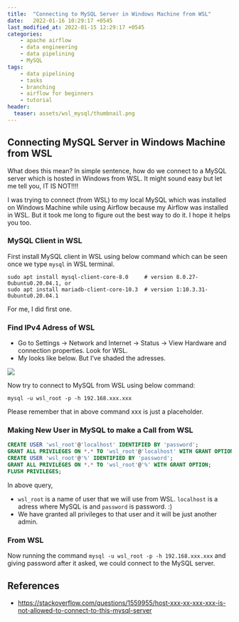 ```yaml
---
title:  "Connecting to MySQL Server in Windows Machine from WSL"
date:   2022-01-16 10:29:17 +0545
last_modified_at: 2022-01-15 12:29:17 +0545
categories:
    - apache airflow
    - data engineering
    - data pipelining
    - MySQL
tags:
    - data pipelining
    - tasks
    - branching
    - airflow for beginners
    - tutorial
header:
  teaser: assets/wsl_mysql/thumbnail.png
---
```


## Connecting MySQL Server in Windows Machine from WSL
What does this mean? In simple sentence, how do we connect to a MySQL server which is hosted in Windows from WSL. It might sound easy but let me tell you, IT IS NOT!!!!

I was trying to connect (from WSL) to my local MySQL which was installed on Windows Machine while using Airflow because my Airflow was installed in WSL. But it took me long to figure out the best way to do it. I hope it helps you too.

### MySQL Client in WSL
First install MySQL client in WSL using below command which can be seen once we type `mysql` in WSL terminal.

```shell
sudo apt install mysql-client-core-8.0     # version 8.0.27-0ubuntu0.20.04.1, or
sudo apt install mariadb-client-core-10.3  # version 1:10.3.31-0ubuntu0.20.04.1
```

For me, I did first one.

### Find IPv4 Adress of WSL
* Go to Settings -> Network and Internet -> Status -> View Hardware and connection properties. Look for WSL.
* My looks like below. But I've shaded the adresses.

![]({{site.url}}/assets/wsl_mysql/ipv4_address.png)

Now try to connect to MySQL from WSL using below command:

```shell
mysql -u wsl_root -p -h 192.168.xxx.xxx
```

Please remember that in above command xxx is just a placeholder.

### Making New User in MySQL to make a Call from WSL

```sql
CREATE USER 'wsl_root'@'localhost' IDENTIFIED BY 'password';
GRANT ALL PRIVILEGES ON *.* TO 'wsl_root'@'localhost' WITH GRANT OPTION;
CREATE USER 'wsl_root'@'%' IDENTIFIED BY 'password';
GRANT ALL PRIVILEGES ON *.* TO 'wsl_root'@'%' WITH GRANT OPTION;
FLUSH PRIVILEGES;
```

In above query, 
* `wsl_root` is a name of user that we will use from WSL. `localhost` is a adress where MySQL is and `password` is password. :)
* We have granted all privileges to that user and it will be just another admin.

### From WSL
Now running the command `mysql -u wsl_root -p -h 192.168.xxx.xxx` and giving password after it asked, we could connect to the MySQL server.

## References
* https://stackoverflow.com/questions/1559955/host-xxx-xx-xxx-xxx-is-not-allowed-to-connect-to-this-mysql-server

